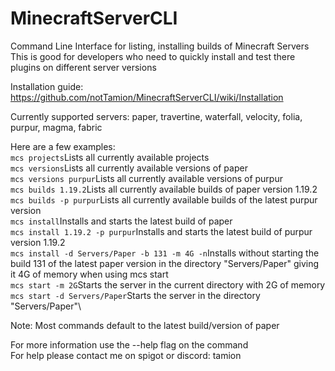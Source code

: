 # MinecraftServerCLI
Command Line Interface for listing, installing builds of Minecraft Servers
This is good for developers who need to quickly install and test there plugins on different server versions

Installation guide: https://github.com/notTamion/MinecraftServerCLI/wiki/Installation

Currently supported servers: paper, travertine, waterfall, velocity, folia, purpur, magma, fabric

Here are a few examples:\
`mcs projects`Lists all currently available projects\
`mcs versions`Lists all currently available versions of paper\
`mcs versions purpur`Lists all currently available versions of purpur\
`mcs builds 1.19.2`Lists all currently available builds of paper version 1.19.2\
`mcs builds -p purpur`Lists all currently available builds of the latest purpur version\
`mcs install`Installs and starts the latest build of paper\
`mcs install 1.19.2 -p purpur`Installs and starts the latest build of purpur version 1.19.2\
`mcs install -d Servers/Paper -b 131 -m 4G -n`Installs without starting the build 131 of the latest paper version in the directory "Servers/Paper" giving it 4G of memory when using mcs start\
`mcs start -m 2G`Starts the server in the current directory with 2G of memory\
`mcs start -d Servers/Paper`Starts the server in the directory "Servers/Paper"\

Note: Most commands default to the latest build/version of paper

For more information use the --help flag on the command\
For help please contact me on spigot or discord: tamion